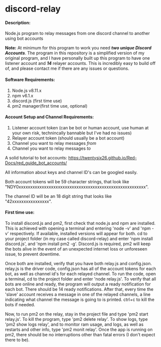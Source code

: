 # discord-relay
#### Description: ####
Node.js program to relay messages from one discord channel to another using bot accounts

**Note:**  At minimum for this program to work you need ***two unique Discord Accounts***.  The program in this repository is a simplified version of my original program, and I have personally built up this program to have one listener account and ***14*** relayer accounts.  This is incredibly easy to build off of, and please contact me if there are any issues or questions.


#### Software Requirements: ####
1. Node.js v8.11.x
2. npm v6.1.x
3. discord.js (first time use)
4. pm2 manager(first time use, optional)

#### Account Setup and Channel Requirements: ####
1. Listener account token (can be bot or human account, use human at your own risk, technincally bannable but I've had no issues)
2. Relayer account token (should usually be a bot account)
3. Channel you want to relay messages *from*
4. Channel you want to relay messages *to*

A solid tutorial to bot accounts: https://twentysix26.github.io/Red-Docs/red_guide_bot_accounts/

All information about keys and channel ID's can be googled easily.

Both account tokens will be 59 character strings, that look like "NDY0xxxxxxxxxxxxxxxxxxxxxxxxxxxxxxxxxxxxxxxxxxxxxxxxxxxxxxx".

The channel ID will be an 18 digit string that looks like "42xxxxxxxxxxxxxxxx".

#### First time use: ####
  To install discord.js and pm2, first check that node.js and npm are installed.
This is achieved with opening a terminal and entering 'node -v' and 'npm -v' respectively.  If available, installed versions will appear for both.  cd to your project folder (in my case called discord-relay) and enter 'npm install discord.js', and 'npm install pm2 -g'.  Discord.js is required, pm2 will keep the bots alive in the event of an unexpected internet loss or unforeseen issue, to prevent downtime.  

  Once both are installed, verify that you have both relay.js and config.json.  relay.js is the driver code, config.json has all of the account tokens for each bot, as well as channel id's for each relayed channel.  To run the code, open a terminal, cd to the project folder and enter 'node relay.js'.  To verify that all bots are online and ready, the program will output a ready notification for each bot.  There should be 14 ready notifications.  After that, every time the 'slave' account receives a message in one of the relayed channels, a line indicating what channel the message is going to is printed.  ctrl+c to kill the bots if needed.  

  Now, to run pm2 on the relay, stay in the project file and type 'pm2 start relay.js'.  To kill the program, type 'pm2 delete relay'.  To show logs, type 'pm2 show logs relay', and to monitor ram usage, and logs, as well as restarts and other info, type 'pm2 monit relay'.  Once the 
app is running on pm2, there should be no interruptions other than fatal errors (I don't expect there to be).
